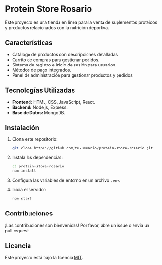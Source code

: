 # Protein Store Rosario

Este proyecto es una tienda en línea para la venta de suplementos proteicos y productos relacionados con la nutrición deportiva.

## Características

- Catálogo de productos con descripciones detalladas.
- Carrito de compras para gestionar pedidos.
- Sistema de registro e inicio de sesión para usuarios.
- Métodos de pago integrados.
- Panel de administración para gestionar productos y pedidos.

## Tecnologías Utilizadas

- **Frontend:** HTML, CSS, JavaScript, React.
- **Backend:** Node.js, Express.
- **Base de Datos:** MongoDB.

## Instalación

1. Clona este repositorio:
    ```bash
    git clone https://github.com/tu-usuario/protein-store-rosario.git
    ```
2. Instala las dependencias:
    ```bash
    cd protein-store-rosario
    npm install
    ```
3. Configura las variables de entorno en un archivo `.env`.

4. Inicia el servidor:
    ```bash
    npm start
    ```

## Contribuciones

¡Las contribuciones son bienvenidas! Por favor, abre un issue o envía un pull request.

## Licencia

Este proyecto está bajo la licencia [MIT](LICENSE).